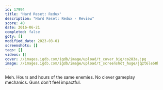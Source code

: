 ```yaml
---
id: 17994
title: "Hard Reset: Redux"
description: "Hard Reset: Redux - Review"
score: 40
date: 2016-06-21
completed: false
goty: []
modified_date: 2023-03-01
screenshots: []
tags: []
videos: []
cover: //images.igdb.com/igdb/image/upload/t_cover_big/co283a.jpg
image: //images.igdb.com/igdb/image/upload/t_screenshot_huge/jqzt6le68bnftsr5aspq.jpg
---
```

Meh. Hours and hours of the same enemies. No clever gameplay mechanics. Guns don't feel impactful.